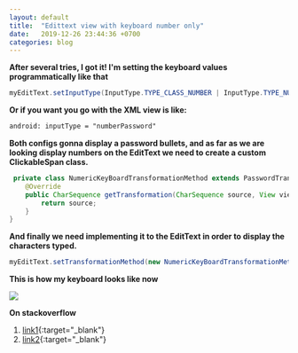 ```yaml
---
layout: default
title:  "Edittext view with keyboard number only"
date:   2019-12-26 23:44:36 +0700
categories: blog
---
```

**After several tries, I got it! I'm setting the keyboard values programmatically like that**

```java
myEditText.setInputType(InputType.TYPE_CLASS_NUMBER | InputType.TYPE_NUMBER_VARIATION_PASSWORD); 
```
**Or if you want you go with the XML view is like:**
```xml
android: inputType = "numberPassword"
```

**Both configs gonna display a password bullets, and as far as we are looking display numbers on the EditText we need to create a custom ClickableSpan class.**

```java
 private class NumericKeyBoardTransformationMethod extends PasswordTransformationMethod {
    @Override
    public CharSequence getTransformation(CharSequence source, View view) {
        return source;
    }
}
```

**And finally we need implementing it to the EditText in order to display the characters typed.**

```java
myEditText.setTransformationMethod(new NumericKeyBoardTransformationMethod());
```

**This is how my keyboard looks like now**

![](https://i.stack.imgur.com/8gYx4.png)


**On stackoverflow**
1.  [link1](https://stackoverflow.com/questions/13817521/edittext-view-with-keyboard-number-only/13817572){:target="_blank"}
2.  [link2](https://stackoverflow.com/questions/37525471/android-keyboard-showing-numbers){:target="_blank"}